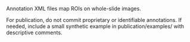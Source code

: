 Annotation XML files map ROIs on whole-slide images.

For publication, do not commit proprietary or identifiable annotations. If needed, include a small synthetic example in publication/examples/ with descriptive comments.